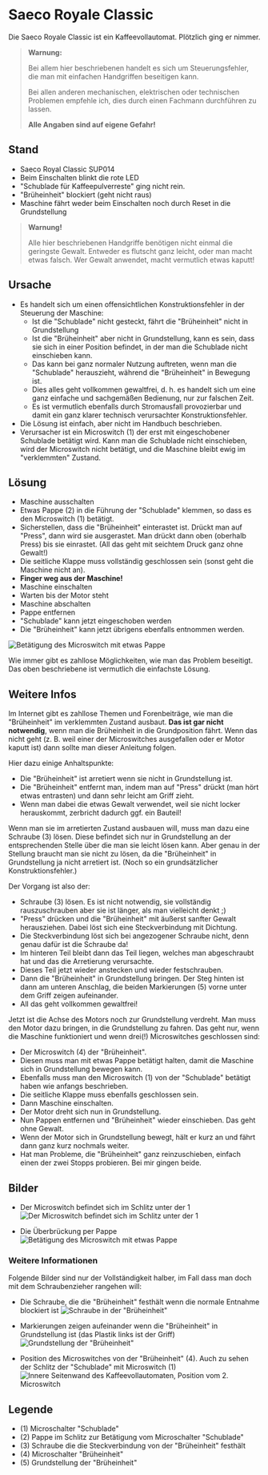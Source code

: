 # Saeco Royale Classic

Die Saeco Royale Classic ist ein Kaffeevollautomat.  Plötzlich ging er nimmer.

> **Warnung:**
> 
> Bei allem hier beschriebenen handelt es sich um Steuerungsfehler, die man mit einfachen Handgriffen beseitigen kann.
> 
> Bei allen anderen mechanischen, elektrischen oder technischen Problemen empfehle ich, dies durch einen Fachmann durchführen zu lassen.
>
> **Alle Angaben sind auf eigene Gefahr!**

## Stand

- Saeco Royal Classic SUP014
- Beim Einschalten blinkt die rote LED
- "Schublade für Kaffeepulverreste" ging nicht rein.
- "Brüheinheit" blockiert (geht nicht raus)
- Maschine fährt weder beim Einschalten noch durch Reset in die Grundstellung

> **Warnung!**
>
> Alle hier beschriebenen Handgriffe benötigen nicht einmal die geringste Gewalt.
> Entweder es flutscht ganz leicht, oder man macht etwas falsch.
> Wer Gewalt anwendet, macht vermutlich etwas kaputt!

## Ursache

- Es handelt sich um einen offensichtlichen Konstruktionsfehler in der Steuerung der Maschine:
  - Ist die "Schublade" nicht gesteckt, fährt die "Brüheinheit" nicht in Grundstellung
  - Ist die "Brüheinheit" aber nicht in Grundstellung, kann es sein, dass sie sich in einer Position befindet, in der man die Schublade nicht einschieben kann.
  - Das kann bei ganz normaler Nutzung auftreten, wenn man die "Schublade" herauszieht, während die "Brüheinheit" in Bewegung ist.
  - Dies alles geht vollkommen gewaltfrei, d. h. es handelt sich um eine ganz einfache und sachgemäßen Bedienung, nur zur falschen Zeit.
  - Es ist vermutlich ebenfalls durch Stromausfall provozierbar und damit ein ganz klarer technisch verursachter Konstruktionsfehler.
- Die Lösung ist einfach, aber nicht im Handbuch beschrieben.
- Verursacher ist ein Microswitch (1) der erst mit eingeschobener Schublade betätigt wird.
  Kann man die Schublade nicht einschieben, wird der Microswitch nicht betätigt, und die Maschine bleibt ewig im "verklemmten" Zustand.

## Lösung

- Maschine ausschalten
- Etwas Pappe (2) in die Führung der "Schublade" klemmen, so dass es den Microswitch (1) betätigt.
- Sicherstellen, dass die "Brüheinheit" einterastet ist.  Drückt man auf "Press", dann wird sie ausgerastet.  Man drückt dann oben (oberhalb Press) bis sie einrastet.  (All das geht mit seichtem Druck ganz ohne Gewalt!)
- Die seitliche Klappe muss vollständig geschlossen sein (sonst geht die Maschine nicht an).
- **Finger weg aus der Maschine!**
- Maschine einschalten
- Warten bis der Motor steht
- Maschine abschalten
- Pappe entfernen
- "Schublade" kann jetzt eingeschoben werden
- Die "Brüheinheit" kann jetzt übrigens ebenfalls entnommen werden.

![Betätigung des Microswitch mit etwas Pappe](saeco/saeco-hack.png)

Wie immer gibt es zahllose Möglichkeiten, wie man das Problem beseitigt.  Das oben beschriebene ist vermutlich die einfachste Lösung.

## Weitere Infos

Im Internet gibt es zahllose Themen und Forenbeiträge, wie man die "Brüheinheit" im verklemmten Zustand ausbaut.
**Das ist gar nicht notwendig**, wenn man die Brüheinheit in die Grundposition fährt.
Wenn das nicht geht (z. B. weil einer der Microswitches ausgefallen oder er Motor kaputt ist) dann sollte man dieser Anleitung folgen.

Hier dazu einige Anhaltspunkte:

- Die "Brüheinheit" ist arretiert wenn sie nicht in Grundstellung ist.
- Die "Brüheinheit" entfernt man, indem man auf "Press" drückt (man hört etwas entrasten) und dann sehr leicht am Griff zieht.
- Wenn man dabei die etwas Gewalt verwendet, weil sie nicht locker herauskommt, zerbricht dadurch ggf. ein Bauteil!

Wenn man sie im arretierten Zustand ausbauen will, muss man dazu eine Schraube (3) lösen.
Diese befindet sich nur in Grundstellung an der entsprechenden Stelle über die man sie leicht lösen kann.
Aber genau in der Stellung braucht man sie nicht zu lösen, da die "Brüheinheit" in Grundstellung ja nicht arretiert ist.
(Noch so ein grundsätzlicher Konstruktionsfehler.)

Der Vorgang ist also der:

- Schraube (3) lösen.  Es ist nicht notwendig, sie vollständig rauszuschrauben aber sie ist länger, als man vielleicht denkt ;)
- "Press" drücken und die "Brüheinheit" mit äußerst sanfter Gewalt herausziehen.  Dabei löst sich eine Steckverbindung mit Dichtung.
- Die Steckverbindung löst sich bei angezogener Schraube nicht, denn genau dafür ist die Schraube da!
- Im hinteren Teil bleibt dann das Teil liegen, welches man abgeschraubt hat und das die Arretierung verursachte.
- Dieses Teil jetzt wieder anstecken und wieder festschrauben.
- Dann die "Brüheinheit" in Grundstellung bringen.  Der Steg hinten ist dann am unteren Anschlag, die beiden Markierungen (5) vorne unter dem Griff zeigen aufeinander.
- All das geht vollkommen gewaltfrei!

Jetzt ist die Achse des Motors noch zur Grundstellung verdreht.  Man muss den Motor dazu bringen, in die Grundstellung zu fahren.
Das geht nur, wenn die Maschine funktioniert und wenn drei(!) Microswitches geschlossen sind:

- Der Microswitch (4) der "Brüheinheit".
- Diesen muss man mit etwas Pappe betätigt halten, damit die Maschine sich in Grundstellung bewegen kann.
- Ebenfalls muss man den Microswitch (1) von der "Schublade" betätigt haben wie anfangs beschrieben.
- Die seitliche Klappe muss ebenfalls geschlossen sein.
- Dann Maschine einschalten.
- Der Motor dreht sich nun in Grundstellung.
- Nun Pappen entfernen und "Brüheinheit" wieder einschieben.  Das geht ohne Gewalt.
- Wenn der Motor sich in Grundstellung bewegt, hält er kurz an und fährt dann ganz kurz nochmals weiter.
- Hat man Probleme, die "Brüheinheit" ganz reinzuschieben, einfach einen der zwei Stopps probieren.  Bei mir gingen beide.

## Bilder

- Der Microswitch befindet sich im Schlitz unter der 1
![Der Microswitch befindet sich im Schlitz unter der 1](saeco/saeco-schubladenschlitz.png)

- Die Überbrückung per Pappe
![Betätigung des Microswitch mit etwas Pappe](saeco/saeco-hack.png)

### Weitere Informationen

Folgende Bilder sind nur der Vollständigkeit halber, im Fall dass man doch mit dem Schraubenzieher rangehen will:

- Die Schraube, die die "Brüheinheit" festhält wenn die normale Entnahme blockiert ist
![Schraube in der "Brüheinheit"](saeco/saeco-schraube.png)

- Markierungen zeigen aufeinander wenn die "Brüheinheit" in Grundstellung ist (das Plastik links ist der Griff)
![Grundstellung der "Brüheinheit"](saeco/saeco-grundstellung.png)

- Position des Microswitches von der "Brüheinheit" (4).  Auch zu sehen der Schlitz der "Schublade" mit Microswitch (1)
![Innere Seitenwand des Kaffeevollautomaten, Position vom 2. Microswitch](saeco/saeco-seite.png)

## Legende

- (1) Microschalter "Schublade"
- (2) Pappe im Schlitz zur Betätigung vom Microschalter "Schublade"
- (3) Schraube die die Steckverbindung von der "Brüheinheit" festhält
- (4) Microschalter "Brüheinheit"
- (5) Grundstellung der "Brüheinheit"
